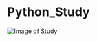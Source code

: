 # Python_Study 
![Image of Study](https://www.kdnuggets.com/wp-content/uploads/nlp-word-cloud.jpg)

